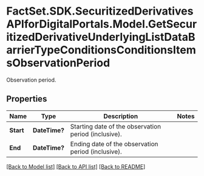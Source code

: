 # FactSet.SDK.SecuritizedDerivativesAPIforDigitalPortals.Model.GetSecuritizedDerivativeUnderlyingListDataBarrierTypeConditionsConditionsItemsObservationPeriod
Observation period.

## Properties

Name | Type | Description | Notes
------------ | ------------- | ------------- | -------------
**Start** | **DateTime?** | Starting date of the observation period (inclusive). | 
**End** | **DateTime?** | Ending date of the observation period (inclusive). | 

[[Back to Model list]](../README.md#documentation-for-models) [[Back to API list]](../README.md#documentation-for-api-endpoints) [[Back to README]](../README.md)

